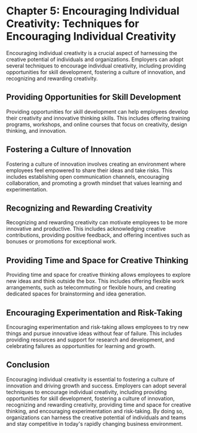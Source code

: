 Chapter 5: Encouraging Individual Creativity: Techniques for Encouraging Individual Creativity
==============================================================================================

Encouraging individual creativity is a crucial aspect of harnessing the creative potential of individuals and organizations. Employers can adopt several techniques to encourage individual creativity, including providing opportunities for skill development, fostering a culture of innovation, and recognizing and rewarding creativity.

Providing Opportunities for Skill Development
---------------------------------------------

Providing opportunities for skill development can help employees develop their creativity and innovative thinking skills. This includes offering training programs, workshops, and online courses that focus on creativity, design thinking, and innovation.

Fostering a Culture of Innovation
---------------------------------

Fostering a culture of innovation involves creating an environment where employees feel empowered to share their ideas and take risks. This includes establishing open communication channels, encouraging collaboration, and promoting a growth mindset that values learning and experimentation.

Recognizing and Rewarding Creativity
------------------------------------

Recognizing and rewarding creativity can motivate employees to be more innovative and productive. This includes acknowledging creative contributions, providing positive feedback, and offering incentives such as bonuses or promotions for exceptional work.

Providing Time and Space for Creative Thinking
----------------------------------------------

Providing time and space for creative thinking allows employees to explore new ideas and think outside the box. This includes offering flexible work arrangements, such as telecommuting or flexible hours, and creating dedicated spaces for brainstorming and idea generation.

Encouraging Experimentation and Risk-Taking
-------------------------------------------

Encouraging experimentation and risk-taking allows employees to try new things and pursue innovative ideas without fear of failure. This includes providing resources and support for research and development, and celebrating failures as opportunities for learning and growth.

Conclusion
----------

Encouraging individual creativity is essential to fostering a culture of innovation and driving growth and success. Employers can adopt several techniques to encourage individual creativity, including providing opportunities for skill development, fostering a culture of innovation, recognizing and rewarding creativity, providing time and space for creative thinking, and encouraging experimentation and risk-taking. By doing so, organizations can harness the creative potential of individuals and teams and stay competitive in today's rapidly changing business environment.
